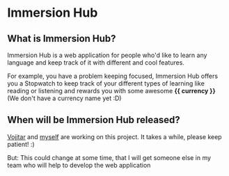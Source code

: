 # Immersion Hub

## What is Immersion Hub?

Immersion Hub is a web application for people who'd like to learn any language and keep track of it with different and cool features. 

For example, you have a problem keeping focused, Immersion Hub offers you a Stopwatch to keep track of your different types of learning like reading or listening and rewards you with some awesome **{{ currency }}** (We don't have a currency name yet :D)

## When will be Immersion Hub released?

[Vojjtar](https://github.com/vojjtar) and [myself](https://github.com/mweiner01) are working on this project. It takes a while, please keep patient! :)

But: This could change at some time, that I will get someone else in my team who will help to develop the web application
